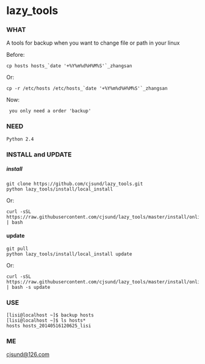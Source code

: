 lazy_tools
==========

### WHAT

 A tools for backup when you want to change file or path in your linux

 Before:

	cp hosts hosts_`date '+%Y%m%d%H%M%S'`_zhangsan

 Or:

 	cp -r /etc/hosts /etc/hosts_`date '+%Y%m%d%H%M%S'`_zhangsan

 Now:

	 you only need a order 'backup'

### NEED
	Python 2.4

### INSTALL and UPDATE

##### install

	git clone https://github.com/cjsund/lazy_tools.git
	python lazy_tools/install/local_install

 Or:

 	curl -sSL https://raw.githubusercontent.com/cjsund/lazy_tools/master/install/online_install | bash

#### update

	git pull
	python lazy_tools/install/local_install update

 Or:

 	curl -sSL https://raw.githubusercontent.com/cjsund/lazy_tools/master/install/online_install | bash -s update



### USE

	[lisi@localhost ~]$ backup hosts
	[lisi@localhost ~]$ ls hosts*
	hosts hosts_20140516120625_lisi
	

### ME

cjsund@126.com
